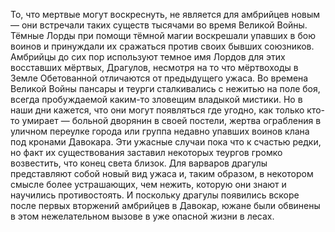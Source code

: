 То, что мертвые могут воскреснуть, не является для амбрийцев новым — они встречали таких существ тысячами во время Великой Войны. Тёмные Лорды при помощи тёмной магии воскрешали упавших в бою воинов и принуждали их сражаться против своих бывших союзников. Амбрийцы до сих пор используют темное имя Лордов для этих восставших мёртвых, Драгулов, несмотря на то что мёртвоходы в Земле Обетованной отличаются от предыдущего ужаса. Во времена Великой Войны пансары и теурги сталкивались с нежитью на поле боя, всегда пробуждаемой каким-то зловещим владыкой мистики. Но в наши дни кажется, что они могут появляться где угодно, как только кто-то умирает — больной дворянин в своей постели, жертва ограбления в уличном переулке города или группа недавно упавших воинов клана под кронами Давокара. Эти ужасные случаи пока что к счастью редки, но факт их существования заставил некоторых теургов громко возвестить, что конец света близок. Для варваров драгулы представляют собой новый вид ужаса и, таким образом, в некотором смысле более устрашающих, чем нежить, которую они знают и научились противостоять. И поскольку драгулы появились вскоре после первых вторжений амбрийцев в Давокар, южане были обвинены в этом нежелательном вызове в уже опасной жизни в лесах.